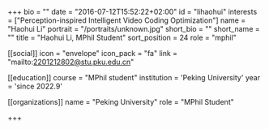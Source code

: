 +++
bio = ""
date = "2016-07-12T15:52:22+02:00"
id = "lihaohui"
interests = ["Perception-inspired Intelligent Video Coding Optimization"]
name = "Haohui Li"
portrait = "/portraits/unknown.jpg"
short_bio = ""
short_name = ""
title = "Haohui Li, MPhil Student"
sort_position = 24
role = "mphil"

[[social]]
    icon = "envelope"
    icon_pack = "fa"
    link = "mailto:2201212802@stu.pku.edu.cn"

[[education]]
    course = "MPhil student"
    institution = 'Peking University'
    year = 'since 2022.9'

[[organizations]]
    name = "Peking University"
    role = "MPhil Student"


+++

